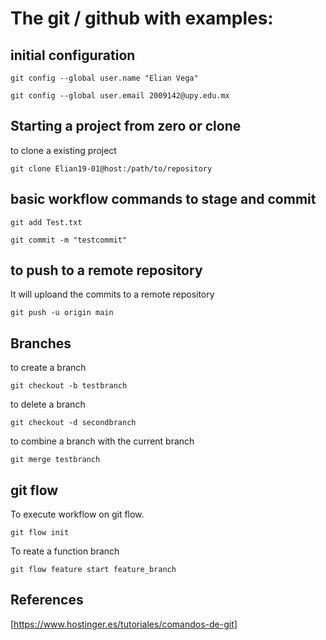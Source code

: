 # The git / github with examples:

## initial configuration

  ```shell
  git config --global user.name "Elian Vega"
  ```
  ```shell
  git config --global user.email 2009142@upy.edu.mx
  ```

## Starting a project from zero or clone
  
  to clone a existing project
  ```shell
  git clone Elian19-01@host:/path/to/repository
  ```
  
## basic workflow commands to stage and commit
  
  ```shell
  git add Test.txt

  git commit -m "testcommit"
  ```
## to push to a remote repository

 It will uploand the commits to a remote repository
 ```shell 
 git push -u origin main
  ```


## Branches

 to create a branch
  ```shell
  git checkout -b testbranch
  ``` 
 to delete a branch
  ```shell
  git checkout -d secondbranch
  ``` 
 to combine a branch with the current branch
  ```shell
  git merge testbranch
  ```

## git flow

To execute workflow on git flow.
  ```shell
  git flow init
  ```

To reate a function branch
  ```shell
  git flow feature start feature_branch    
  ```
## References
 
 [https://www.hostinger.es/tutoriales/comandos-de-git]

